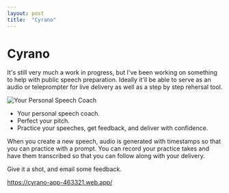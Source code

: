 ```yaml
---
layout: post
title:  "Cyrano"
---
```


# Cyrano

It's still very much a work in progress, but I've been working on something to help with public speech preparation. Ideally it'll be able to serve as an audio or teleprompter for live delivery as well as a step by step rehersal tool.

![Your Personal Speech Coach](https://cyrano-app-463321.web.app/assets/icons/icon-128x128.png)

* Your personal speech coach.
* Perfect your pitch.
* Practice your speeches, get feedback, and deliver with confidence.

When you create a new speech, audio is generated with timestamps so that you can practice with a prompt. You can record your practice takes and have them transcribed so that you can follow along with your delivery.

Give it a shot, and email some feedback.

https://cyrano-app-463321.web.app/
